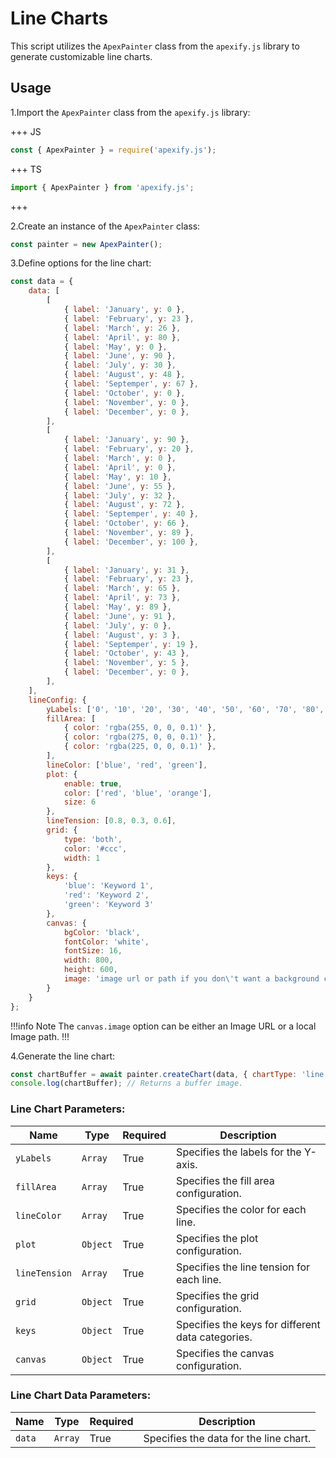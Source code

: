 # Line Charts

This script utilizes the `ApexPainter` class from the `apexify.js` library to generate customizable line charts.

## Usage

1.Import the `ApexPainter` class from the `apexify.js` library:

+++ JS

```javascript
const { ApexPainter } = require('apexify.js'); 
```

+++ TS

```typescript
import { ApexPainter } from 'apexify.js'; 
```

+++

2.Create an instance of the `ApexPainter` class:

```javascript
const painter = new ApexPainter();
```

3.Define options for the line chart:

```javascript
const data = {
    data: [
        [
            { label: 'January', y: 0 },
            { label: 'February', y: 23 },
            { label: 'March', y: 26 },
            { label: 'April', y: 80 },
            { label: 'May', y: 0 },
            { label: 'June', y: 90 },
            { label: 'July', y: 30 },
            { label: 'August', y: 48 },
            { label: 'Septemper', y: 67 },
            { label: 'October', y: 0 },
            { label: 'November', y: 0 },
            { label: 'December', y: 0 },
        ],
        [
            { label: 'January', y: 90 },
            { label: 'February', y: 20 },
            { label: 'March', y: 0 },
            { label: 'April', y: 0 },
            { label: 'May', y: 10 },
            { label: 'June', y: 55 },
            { label: 'July', y: 32 },
            { label: 'August', y: 72 },
            { label: 'Septemper', y: 40 },
            { label: 'October', y: 66 },
            { label: 'November', y: 89 },
            { label: 'December', y: 100 },
        ],
        [
            { label: 'January', y: 31 },
            { label: 'February', y: 23 },
            { label: 'March', y: 65 },
            { label: 'April', y: 73 },
            { label: 'May', y: 89 },
            { label: 'June', y: 91 },
            { label: 'July', y: 0 },
            { label: 'August', y: 3 },
            { label: 'Septemper', y: 19 },
            { label: 'October', y: 43 },
            { label: 'November', y: 5 },
            { label: 'December', y: 0 },
        ],
    ],
    lineConfig: {
        yLabels: ['0', '10', '20', '30', '40', '50', '60', '70', '80', '90', '100'],
        fillArea: [
            { color: 'rgba(255, 0, 0, 0.1)' },
            { color: 'rgba(275, 0, 0, 0.1)' },
            { color: 'rgba(225, 0, 0, 0.1)' },
        ],
        lineColor: ['blue', 'red', 'green'],
        plot: {
            enable: true,
            color: ['red', 'blue', 'orange'],
            size: 6
        },
        lineTension: [0.8, 0.3, 0.6],
        grid: {
            type: 'both',
            color: '#ccc',
            width: 1
        },
        keys: {
            'blue': 'Keyword 1',
            'red': 'Keyword 2',
            'green': 'Keyword 3'
        },
        canvas: {
            bgColor: 'black',
            fontColor: 'white',
            fontSize: 16,
            width: 800,
            height: 600,
            image: 'image url or path if you don\'t want a background color',
        }
    }
};
```

!!!info Note
The `canvas.image` option can be either an Image URL or a local Image path.
!!!

4.Generate the line chart:

```javascript
const chartBuffer = await painter.createChart(data, { chartType: 'line', chartNumber: 1 });
console.log(chartBuffer); // Returns a buffer image.
```

### Line Chart Parameters:

| Name          | Type      | Required | Description                                       |
| ------------- | --------- | -------- | ------------------------------------------------- |
| `yLabels`     | `Array`   | True     | Specifies the labels for the Y-axis.              |
| `fillArea`    | `Array`   | True     | Specifies the fill area configuration.            |
| `lineColor`   | `Array`   | True     | Specifies the color for each line.                |
| `plot`        | `Object`  | True     | Specifies the plot configuration.                 |
| `lineTension` | `Array`   | True     | Specifies the line tension for each line.         |
| `grid`        | `Object`  | True     | Specifies the grid configuration.                 |
| `keys`        | `Object`  | True     | Specifies the keys for different data categories. |
| `canvas`      | `Object`  | True     | Specifies the canvas configuration.               |

### Line Chart Data Parameters:

| Name      | Type      | Required | Description                             |
| --------- | --------- | -------- | --------------------------------------- |
| `data`    | `Array`   | True     | Specifies the data for the line chart. |
